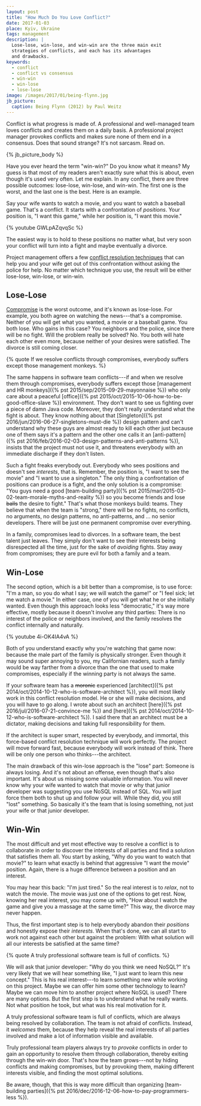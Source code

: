```yaml
---
layout: post
title: "How Much Do You Love Conflict?"
date: 2017-01-03
place: Kyiv, Ukraine
tags: management
description: |
  Lose-lose, win-lose, and win-win are the three main exit
  strategies of conflicts, and each has its advantages
  and drawbacks.
keywords:
  - conflict
  - conflict vs consensus
  - win-win
  - win-lose
  - lose-lose
image: /images/2017/01/being-flynn.jpg
jb_picture:
  caption: Being Flynn (2012) by Paul Weitz
---
```


Conflict is what progress is made of. A professional and well-managed
team loves conflicts and creates them on a daily basis. A professional
project manager provokes conflicts and makes sure none of them end
in a consensus. Does that sound strange? It's not sarcasm. Read on.

<!--more-->

{% jb_picture_body %}

Have you ever heard the term "win-win?" Do you know what it means? My guess is that
most of my readers aren't exactly sure what this is about, even though
it's used very often. Let me explain. In any conflict,
there are three possible outcomes: lose-lose, win-lose, and win-win.
The first one is the worst, and the last one is the best. Here is an example.

Say your wife wants to watch a movie, and you want to watch a
baseball game. That's a conflict. It starts with a confrontation of _positions_.
Your position is, "I want this game," while her position is,
"I want this movie."

{% youtube GWLpAZqvqSc %}

The easiest way is to hold to these positions no matter what, but very soon
your conflict will turn into a fight and maybe eventually a divorce.

Project management offers a few
[conflict resolution techniques](https://en.wikipedia.org/wiki/Conflict_resolution)
that can help you and your wife get out of this confrontation without asking the police for help.
No matter which technique you use, the result will be either lose-lose,
win-lose, or win-win.

## Lose-Lose

[Compromise](https://en.wikipedia.org/wiki/Compromise)
is the worst outcome, and it's known as lose-lose. For example,
you both agree on watching the news---that's a compromise. Neither of you will
get what you wanted, a movie or a baseball game. You both lose.
Who gains in this case? You neighbors and the police, since there will be no
fight. Will the problem really be solved? No. You both will hate
each other even more, because neither of your desires were satisfied. The
divorce is still coming closer.

{% quote If we resolve conflicts through compromises, everybody suffers except those management monkeys. %}

The same happens in software team conflicts---if and when we resolve
them through compromises, everybody suffers except those
[management and HR monkeys]({% pst 2015/sep/2015-09-29-mayonnaise %})
who only care about a peaceful
[office]({% pst 2015/oct/2015-10-06-how-to-be-good-office-slave %}) environment. They don't
want to see us fighting over a piece of damn Java code. Moreover, they
don't really understand what the fight is about. They know nothing
about that [Singleton]({% pst 2016/jun/2016-06-27-singletons-must-die %})
design pattern and can't understand why these guys
are almost ready to kill each other just because one of them says
it's a pattern and the other one calls it an
[anti-pattern]({% pst 2016/feb/2016-02-03-design-patterns-and-anti-patterns %}), insists
that the project must not use it, and threatens everybody with an immediate
discharge if they don't listen.

Such a fight freaks everybody out. Everybody who sees positions and doesn't
see _interests_, that is. Remember, the position is, "I want to see the movie" and
"I want to use a singleton." The only thing a confrontation of
positions can produce is a fight, and the only solution is a compromise:
"You guys need a good [team-building party]({% pst 2015/mar/2015-03-02-team-morale-myths-and-reality %})
so you become friends and lose ~~balls~~ the desire to fight." That's what those
monkeys build: teams. They believe that when the team is "strong,"
there will be no fights, no conflicts, no arguments, no design patterns,
no anti-patterns, and ... no senior developers. There will be just one
permanent compromise over everything.

In a family, compromises lead to divorces. In a software team, the best talent
just leaves. They simply don't want to see their interests being disrespected
all the time, just for the sake of _avoiding_ fights. Stay away from compromises;
they are pure evil for both a family and a team.

## Win-Lose

The second option, which is a bit better than a compromise, is to use force:
"I'm a man, so you do what I say; we will watch the game!" or
"I feel sick; let me watch a movie." In either case, one of you will
get what he or she initially wanted. Even though this approach looks
less "democratic," it's way more effective, mostly because
it doesn't involve any third parties: There is no interest of
the police or neighbors involved, and the family resolves the conflict internally
and naturally.

{% youtube 4i-OK4IA4vA %}

Both of you understand exactly why you're watching that game now: because
the male part of the family is physically stronger. Even though it may sound
super annoying to you, my Californian readers, such a family would be way
farther from a divorce than the one that used to make compromises, especially
if the winning party is not always the same.

If your software team has a ~~moronic~~ experienced
[architect]({% pst 2014/oct/2014-10-12-who-is-software-architect %}), you will
most likely work in this conflict resolution model. He or she will make decisions,
and you will have to go along. I wrote about such an architect
[here]({% pst 2016/jul/2016-07-21-convince-me %})
and [here]({% pst 2014/oct/2014-10-12-who-is-software-architect %}).
I said there that an architect must be a dictator, making decisions and taking
full responsibility for them.

If the architect is super smart, respected by everybody, and immortal, this
force-based conflict resolution technique will work perfectly. The project
will move forward fast, because everybody will work instead of think. There
will be only one person who thinks---the architect.

The main drawback of this win-lose approach is the "lose" part: Someone
is always losing. And it's not about an offense, even though that's also important.
It's about us missing some valuable information. You will never know why
your wife wanted to watch that movie or why that junior developer
was suggesting you use NoSQL instead of SQL. You will just force them both
to shut up and follow your will. While they did, you still "lost" something. So
basically it's the team that is losing something, not just your wife or that
junior developer.

## Win-Win

The most difficult and yet most effective way to resolve a conflict is to
collaborate in order to discover the interests of all parties and find
a solution that satisfies them all. You start by asking, "Why do you want to
watch that movie?" to learn what exactly is behind that aggressive
"I want the movie" position. Again, there is a huge difference between
a position and an interest.

You may hear this back: "I'm just tired." So the real interest is to _relax_,
not to watch the movie. The movie was just one of the options to get rest.
Now, knowing her real interest, you may come up with, "How about I watch
the game and give you a massage at the same time?" This way, the divorce may never happen.

Thus, the first important step is to help everybody abandon their _positions_
and honestly expose their _interests_. When that's done, we can all start to work
not against each other but against the problem: With what solution will all our
interests be satisfied at the same time?

{% quote A truly professional software team is full of conflicts. %}

We will ask that junior developer: "Why do you think we need NoSQL?" It's
very likely that we will hear something like, "I just want to learn this new
concept." This is his real interest---to learn something new while
working on this project. Maybe we can offer him some other technology to
learn? Maybe we can move him to another project where NoSQL is used? There
are many options. But the first step is to understand what he really
wants. Not what position he took, but what was his real motivation for it.

A truly professional software team is full of conflicts, which are always
being resolved by collaboration. The team is not afraid of conflicts. Instead,
it _welcomes_ them, because they help reveal the real interests of all parties
involved and make a lot of information visible and available.

Truly professional team players always try to _provoke_ conflicts in order to gain
an opportunity to resolve them through collaboration, thereby exiting through the win-win door.
That's how the team grows---not by hiding conflicts and making compromises,
but by provoking them, making different interests visible, and finding the
most optimal solutions.

Be aware, though, that this is way more difficult than organizing
[team-building parties]({% pst 2016/dec/2016-12-06-how-to-pay-programmers-less %}).

